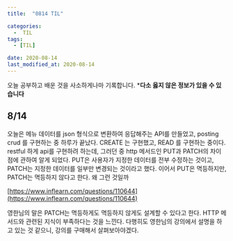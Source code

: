 ```yaml
---
title:  "0814 TIL" 

categories:
  -  TIL
tags:
  - [TIL]

date: 2020-08-14
last_modified_at: 2020-08-14
---
```


오늘 공부하고 배운 것을 사소하게나마 기록합니다. 
***다소 옳지 않은 정보가 있을 수 있습니다**

## 8/14

오늘은 메뉴 데이터를 json 형식으로 변환하여 응답해주는 API를 만들었고, posting crud 를 구현하는 중 하루가 끝났다. CREATE 는 구현했고, READ 를 구현하는 중이다. restful 하게 api를 구현하려 하는데, 그러던 중 http 메서드인 PUT과 PATCH의 차이점에 관하여 알게 되었다. PUT은 사용자가 지정한 데이터를 전부 수정하는 것이고, PATCH는 지정한 데이터를 일부만 변경되는 것이라고 했다. 이어서 PUT은 멱등하지만, PATCH는 멱등하지 않다고 한다. 왜 그런 것일까

[https://www.inflearn.com/questions/110644](https://www.inflearn.com/questions/110644)

영한님의 말은 PATCH는 멱등하게도 멱등하지 않게도 설계할 수 있다고 한다. HTTP 메서드와 관련된 지식이 부족하다는 것을 느낀다. 다행히도 영한님의 강의에서 설명을 하고 있는 것 같으니, 강의를 구매해서 살펴보아야겠다.